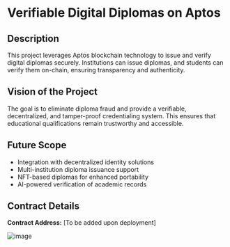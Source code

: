 # Verifiable Digital Diplomas on Aptos

## Description
This project leverages Aptos blockchain technology to issue and verify digital diplomas securely. Institutions can issue diplomas, and students can verify them on-chain, ensuring transparency and authenticity.

## Vision of the Project
The goal is to eliminate diploma fraud and provide a verifiable, decentralized, and tamper-proof credentialing system. This ensures that educational qualifications remain trustworthy and accessible.

## Future Scope
- Integration with decentralized identity solutions
- Multi-institution diploma issuance support
- NFT-based diplomas for enhanced portability
- AI-powered verification of academic records

## Contract Details
**Contract Address:** [To be added upon deployment]

![image](https://github.com/user-attachments/assets/f4643da3-6818-4965-94f5-fc02b99ab3d0)
